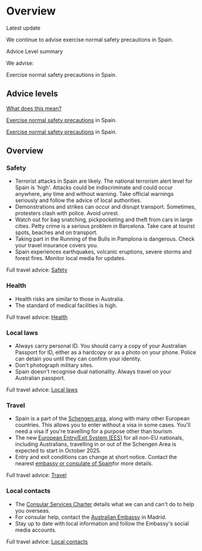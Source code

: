 # Overview

Latest update

We continue to advise exercise normal safety precautions in Spain.

Advice Level summary

We advise:

Exercise normal safety precautions in Spain.

## Advice levels

[What does this mean?](/before-you-go/travel-advice-explained/)

[Exercise normal safety precautions](https://www.smartraveller.gov.au/consular-services/travel-advice-explained#level1) in Spain.

[Exercise normal safety precautions](https://www.smartraveller.gov.au/consular-services/travel-advice-explained#level1) in Spain.

## Overview

### Safety

* Terrorist attacks in Spain are likely. The national terrorism alert level for Spain is 'high'. Attacks could be indiscriminate and could occur anywhere, any time and without warning. Take official warnings seriously and follow the advice of local authorities.
* Demonstrations and strikes can occur and disrupt transport. Sometimes, protesters clash with police. Avoid unrest.
* Watch out for bag snatching, pickpocketing and theft from cars in large cities. Petty crime is a serious problem in Barcelona. Take care at tourist spots, beaches and on transport.
* Taking part in the Running of the Bulls in Pamplona is dangerous. Check your travel insurance covers you.
* Spain experiences earthquakes, volcanic eruptions, severe storms and forest fires. Monitor local media for updates.

Full travel advice: [Safety](#safety)

### Health

* Health risks are similar to those in Australia.
* The standard of medical facilities is high.

Full travel advice: [Health](#health)

### Local laws

* Always carry personal ID. You should carry a copy of your Australian Passport for ID, either as a hardcopy or as a photo on your phone. Police can detain you until they can confirm your identity.
* Don't photograph military sites.
* Spain doesn't recognise dual nationality. Always travel on your Australian passport.

Full travel advice: [Local laws](#local-laws)

### Travel

* Spain is a part of the [Schengen area](/before-you-go/the-basics/schengen "Visas and entry requirements in Europe and the Schengen Area"), along with many other European countries. This allows you to enter without a visa in some cases. You'll need a visa if you're travelling for a purpose other than tourism.
* The new [European Entry/Exit System (EES)](https://travel-europe.europa.eu/ees_en) for all non-EU nationals, including Australians, travelling in or out of the Schengen Area is expected to start in October 2025.
* Entry and exit conditions can change at short notice. Contact the nearest [embassy or consulate of Spain](https://protocol.dfat.gov.au/Public/Missions/185)for more details.

Full travel advice: [Travel](#travel)

### Local contacts

* The [Consular Services Charter](/consular-services/consular-services-charter "Consular Services Charter") details what we can and can't do to help you overseas.
* For consular help, contact the [Australian Embassy](https://spain.embassy.gov.au/madr/aboutus.html) in Madrid.
* Stay up to date with local information and follow the Embassy's social media accounts.

Full travel advice: [Local contacts](#local-contacts)